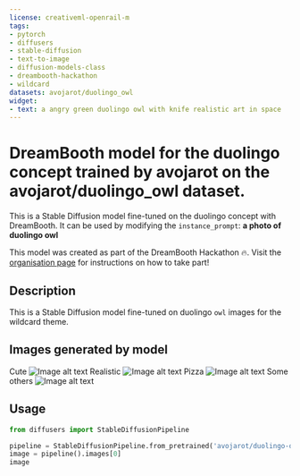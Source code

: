 ```yaml
---
license: creativeml-openrail-m
tags:
- pytorch
- diffusers
- stable-diffusion
- text-to-image
- diffusion-models-class
- dreambooth-hackathon
- wildcard
datasets: avojarot/duolingo_owl
widget:
- text: a angry green duolingo owl with knife realistic art in space
---
```


# DreamBooth model for the duolingo concept trained by avojarot on the avojarot/duolingo_owl dataset.

This is a Stable Diffusion model fine-tuned on the duolingo concept with DreamBooth. It can be used by modifying the `instance_prompt`: **a photo of duolingo owl**

This model was created as part of the DreamBooth Hackathon 🔥. Visit the [organisation page](https://huggingface.co/dreambooth-hackathon) for instructions on how to take part!

## Description


This is a Stable Diffusion model fine-tuned on duolingo `owl` images for the wildcard theme.

## Images generated by model
Cute
![Image alt text](cute.PNG)
Realistic
![Image alt text](4.PNG)
Pizza
![Image alt text](3.png)
Some others
![Image alt text](2.png)


## Usage

```python
from diffusers import StableDiffusionPipeline

pipeline = StableDiffusionPipeline.from_pretrained('avojarot/duolingo-owl')
image = pipeline().images[0]
image
```
